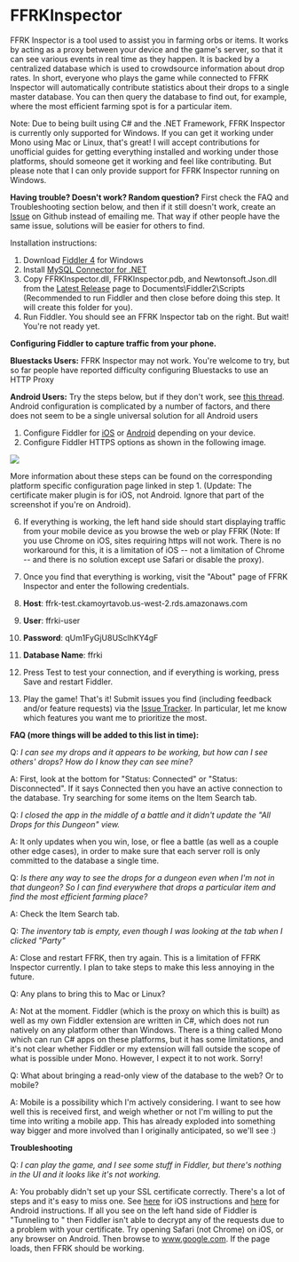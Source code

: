 # FFRKInspector

FFRK Inspector is a tool used to assist you in farming orbs or items.  It works by acting as a proxy between your device and the game's server, so that it can see various events in real time as they happen.  It is backed by a centralized database which is used to crowdsource information about drop rates.  In short, everyone who plays the game while connected to FFRK Inspector will automatically contribute statistics about their drops to a single master database.  You can then query the database to find out, for example, where the most efficient farming spot is for a particular item.

Note: Due to being built using C# and the .NET Framework, FFRK Inspector is currently only supported for Windows.  If you can get it working under Mono using Mac or Linux, that's great!  I will accept contributions for unofficial guides for getting everything installed and working under those platforms, should someone get it working and feel like contributing.  But please note that I can only provide support for FFRK Inspector running on Windows.


**Having trouble?  Doesn't work?  Random question?**  First check the FAQ and Troubleshooting section below, and then if it still doesn't work, create an [Issue](https://github.com/cppisking/ffrk-inspector/issues) on Github instead of emailing me.  That way if other people have the same issue, solutions will be easier for others to find.

Installation instructions:

1. Download [Fiddler 4](http://www.telerik.com/download/fiddler) for Windows
2. Install [MySQL Connector for .NET](https://dev.mysql.com/downloads/connector/net/)
3. Copy FFRKInspector.dll, FFRKInspector.pdb, and Newtonsoft.Json.dll from the [Latest Release](https://github.com/cppisking/ffrk-inspector/releases/latest) page to Documents\Fiddler2\Scripts (Recommended to run Fiddler and then close before doing this step.  It will create this folder for you).
4. Run Fiddler.  You should see an FFRK Inspector tab on the right.  But wait!  You're not ready yet.

**Configuring Fiddler to capture traffic from your phone.**

**Bluestacks Users:**  FFRK Inspector may not work.  You're welcome to try, but so far people have reported difficulty configuring Bluestacks to use an HTTP Proxy

**Android Users:**  Try the steps below, but if they don't work, see [this thread](http://www.reddit.com/r/FFRecordKeeper/comments/35x6nq/introducing_ffrk_inspector_and_looking_for_alpha/cr9gz5n).  Android configuration is complicated by a number of factors, and there does not seem to be a single universal solution for all Android users

1. Configure Fiddler for [iOS](http://docs.telerik.com/fiddler/Configure-Fiddler/Tasks/ConfigureForiOS) or [Android](http://docs.telerik.com/fiddler/Configure-Fiddler/Tasks/ConfigureForAndroid) depending on your device.
2. Configure Fiddler HTTPS options as shown in the following image.
<img src="http://i.imgur.com/xYL5x3v.jpg"/>

More information about these steps can be found on the corresponding platform specific configuration page linked in step 1.
(Update: The certificate maker plugin is for iOS, not Android.  Ignore that part of the screenshot if you're on Android).

6. If everything is working, the left hand side should start displaying traffic from your mobile device as you browse the web or play FFRK (Note: If you use Chrome on iOS, sites requiring https will not work.  There is no workaround for this, it is a limitation of iOS -- not a limitation of Chrome -- and there is no solution except use Safari or disable the proxy).

7. Once you find that everything is working, visit the "About" page of FFRK Inspector and enter the following credentials.
  1. **Host**: ffrk-test.ckamoyrtavob.us-west-2.rds.amazonaws.com
  2. **User**: ffrki-user
  3. **Password**: qUm1FyGjU8USclhKY4gF
  4. **Database Name**: ffrki
8. Press Test to test your connection, and if everything is working, press Save and restart Fiddler.
9. Play the game!  That's it!  Submit issues you find (including feedback and/or feature requests) via the [Issue Tracker](https://github.com/cppisking/ffrk-inspector/issues).  In particular, let me know which features you want me to prioritize the most.  

**FAQ (more things will be added to this list in time):**

Q: *I can see my drops and it appears to be working, but how can I see others' drops?  How do I know they can see mine?*

A: First, look at the bottom for "Status: Connected" or "Status: Disconnected".  If it says Connected then you have an active connection to the database.  Try searching for some items on the Item Search tab.

Q: *I closed the app in the middle of a battle and it didn't update the "All Drops for this Dungeon" view.*

A: It only updates when you win, lose, or flee a battle (as well as a couple other edge cases), in order to make sure that each server roll is only committed to the database a single time.  

Q: *Is there any way to see the drops for a dungeon even when I'm not in that dungeon?  So I can find *everywhere* that drops a particular item and find the most efficient farming place?*

A: Check the Item Search tab.

Q: *The inventory tab is empty, even though I was looking at the tab when I clicked "Party"*

A: Close and restart FFRK, then try again.  This is a limitation of FFRK Inspector currently.  I plan to take steps to make this less annoying in the future.

Q: Any plans to bring this to Mac or Linux?

A: Not at the moment.  Fiddler (which is the proxy on which this is built) as well as my own Fiddler extension are written in C#, which does not run natively on any platform other than Windows.  There is a thing called Mono which can run C# apps on these platforms, but it has some limitations, and it's not clear whether Fiddler or my extension will fall outside the scope of what is possible under Mono.  However, I expect it to not work.  Sorry!

Q: What about bringing a read-only view of the database to the web?  Or to mobile?

A: Mobile is a possibility which I'm actively considering.  I want to see how well this is received first, and weigh whether or not I'm willing to put the time into writing a mobile app.  This has already exploded into something way bigger and more involved than I originally anticipated, so we'll see :)

**Troubleshooting**

Q: *I can play the game, and I see some stuff in Fiddler, but there's nothing in the UI and it looks like it's not working.*

A: You probably didn't set up your SSL certificate correctly.  There's a lot of steps and it's easy to miss one.  See [here](http://docs.telerik.com/fiddler/Configure-Fiddler/Tasks/ConfigureForiOS) for iOS instructions and [here](http://docs.telerik.com/fiddler/Configure-Fiddler/Tasks/ConfigureForAndroid) for Android instructions.  If all you see on the left hand side of Fiddler is "Tunneling to <url>" then Fiddler isn't able to decrypt any of the requests due to a problem with your certificate.  Try opening Safari (not Chrome) on iOS, or any browser on Android.  Then browse to www.google.com.  If the page loads, then FFRK should be working.



